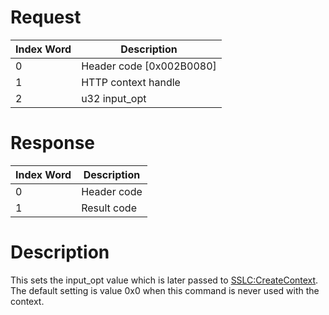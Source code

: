 # Request

| Index Word | Description                |
|------------|----------------------------|
| 0          | Header code \[0x002B0080\] |
| 1          | HTTP context handle        |
| 2          | u32 input_opt              |

# Response

| Index Word | Description |
|------------|-------------|
| 0          | Header code |
| 1          | Result code |

# Description

This sets the input_opt value which is later passed to
[SSLC:CreateContext](SSLC:CreateContext "wikilink"). The default setting
is value 0x0 when this command is never used with the context.